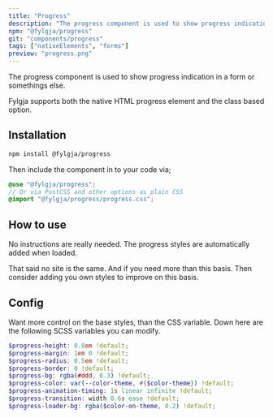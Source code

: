 ```yaml
---
title: "Progress"
description: "The progress component is used to show progress indication in a form or somethings else."
npm: "@fylgja/progress"
git: "components/progress"
tags: ["nativeElements", "forms"]
preview: "progress.png"
---
```


The progress component is used to show progress indication in a form or somethings else.

Fylgja supports both the native HTML progress element and the class based option.

## Installation

```bash
npm install @fylgja/progress
```

Then include the component in to your code via;

```scss
@use "@fylgja/progress";
// Or via PostCSS and other options as plain CSS
@import "@fylgja/progress/progress.css";
```

## How to use

No instructions are really needed.
The progress styles are automatically added when loaded.

That said no site is the same.
And if you need more than this basis.
Then consider adding you own styles to improve on this basis.

## Config

Want more control on the base styles, than the CSS variable.
Down here are the following SCSS variables you can modify.

```scss
$progress-height: 0.8em !default;
$progress-margin: 1em 0 !default;
$progress-radius: 0.5em !default;
$progress-border: 0 !default;
$progress-bg: rgba(#ddd, 0.3) !default;
$progress-color: var(--color-theme, #{$color-theme}) !default;
$progress-animation-timing: 1s linear infinite !default;
$progress-transition: width 0.6s ease !default;
$progress-loader-bg: rgba($color-on-theme, 0.2) !default;
```
